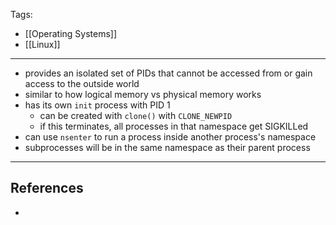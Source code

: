 Tags:
- [[Operating Systems]]
- [[Linux]]
---
- provides an isolated set of PIDs that cannot be accessed from or gain access to the outside world
- similar to how logical memory vs physical memory works
- has its own `init` process with PID 1
    - can be created with `clone()` with `CLONE_NEWPID`
    - if this terminates, all processes in that namespace get SIGKILLed
- can use `nsenter` to run a process inside another process's namespace
- subprocesses will be in the same namespace as their parent process

---
## References
- 